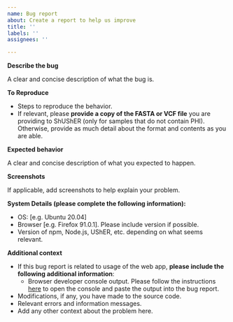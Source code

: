 ```yaml
---
name: Bug report
about: Create a report to help us improve
title: ''
labels: ''
assignees: ''

---
```


**Describe the bug**

A clear and concise description of what the bug is.

**To Reproduce**
- Steps to reproduce the behavior.
- If relevant, please **provide a copy of the FASTA or VCF file** you are providing to ShUShER (only for samples that do not contain PHI). Otherwise, provide as much detail about the format and contents as you are able.

**Expected behavior**

A clear and concise description of what you expected to happen.

**Screenshots**

If applicable, add screenshots to help explain your problem.

**System Details (please complete the following information):**

 - OS: [e.g. Ubuntu 20.04]
 - Browser [e.g. Firefox 91.0.1]. Please include version if possible.
 - Version of npm, Node.js, UShER, etc. depending on what seems relevant.

**Additional context**

- If this bug report is related to usage of the web app, **please include the following additional information**:
  - Browser developer console output. Please follow the instructions [here](https://balsamiq.com/support/faqs/browserconsole/) to open the console and paste the output into the bug report.
- Modifications, if any, you have made to the source code.
- Relevant errors and information messages.
- Add any other context about the problem here.
